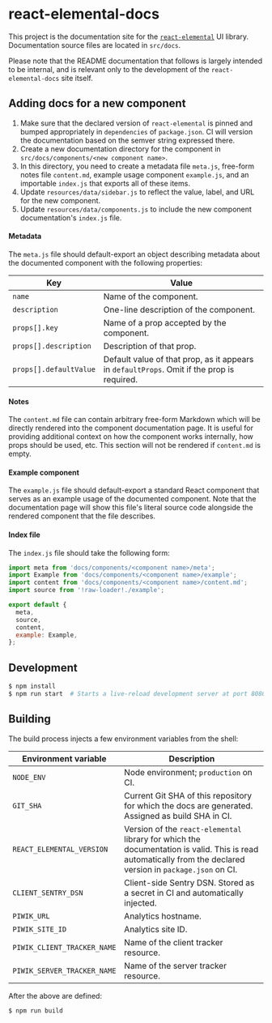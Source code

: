 # react-elemental-docs

This project is the documentation site for the [`react-elemental`](https://github.com/LINKIWI/react-elemental) UI library. Documentation source files are located in `src/docs`.

Please note that the README documentation that follows is largely intended to be internal, and is relevant only to the development of the `react-elemental-docs` site itself.

## Adding docs for a new component

1. Make sure that the declared version of `react-elemental` is pinned and bumped appropriately in `dependencies` of `package.json`. CI will version the documentation based on the semver string expressed there.
2. Create a new documentation directory for the component in `src/docs/components/<new component name>`.
3. In this directory, you need to create a metadata file `meta.js`, free-form notes file `content.md`, example usage component `example.js`, and an importable `index.js` that exports all of these items.
4. Update `resources/data/sidebar.js` to reflect the value, label, and URL for the new component.
5. Update `resources/data/components.js` to include the new component documentation's `index.js` file.

#### Metadata

The `meta.js` file should default-export an object describing metadata about the documented component with the following properties:

|Key|Value|
|-|-|
|`name`|Name of the component.|
|`description`|One-line description of the component.|
|`props[].key`|Name of a prop accepted by the component.|
|`props[].description`|Description of that prop.|
|`props[].defaultValue`|Default value of that prop, as it appears in `defaultProps`. Omit if the prop is required.|

#### Notes

The `content.md` file can contain arbitrary free-form Markdown which will be directly rendered into the component documentation page. It is useful for providing additional context on how the component works internally, how props should be used, etc. This section will not be rendered if `content.md` is empty.

#### Example component

The `example.js` file should default-export a standard React component that serves as an example usage of the documented component. Note that the documentation page will show this file's literal source code alongside the rendered component that the file describes.

#### Index file

The `index.js` file should take the following form:

```javascript
import meta from 'docs/components/<component name>/meta';
import Example from 'docs/components/<component name>/example';
import content from 'docs/components/<component name>/content.md';
import source from '!raw-loader!./example';

export default {
  meta,
  source,
  content,
  example: Example,
};
```

## Development

```bash
$ npm install
$ npm run start  # Starts a live-reload development server at port 8080
```

## Building

The build process injects a few environment variables from the shell:

|Environment variable|Description|
|-|-|
|`NODE_ENV`|Node environment; `production` on CI.|
|`GIT_SHA`|Current Git SHA of this repository for which the docs are generated. Assigned as build SHA in CI.|
|`REACT_ELEMENTAL_VERSION`|Version of the `react-elemental` library for which the documentation is valid. This is read automatically from the declared version in `package.json` on CI.|
|`CLIENT_SENTRY_DSN`|Client-side Sentry DSN. Stored as a secret in CI and automatically injected.|
|`PIWIK_URL`|Analytics hostname.|
|`PIWIK_SITE_ID`|Analytics site ID.|
|`PIWIK_CLIENT_TRACKER_NAME`|Name of the client tracker resource.|
|`PIWIK_SERVER_TRACKER_NAME`|Name of the server tracker resource.|

After the above are defined:

```bash
$ npm run build
```
